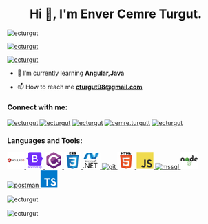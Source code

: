 <h1 align="center">Hi 👋, I'm Enver Cemre Turgut.</h1>
<p align="left"> <img src="https://komarev.com/ghpvc/?username=ecturgut&label=Profile%20views&color=0e75b6&style=flat" alt="ecturgut" /> </p>

<p align="left"> <a href="https://github.com/ryo-ma/github-profile-trophy"><img src="https://github-profile-trophy.vercel.app/?username=ecturgut" alt="ecturgut" /></a> </p>

<p align="left"> <a href="https://twitter.com/ecturgut" target="blank"><img src="https://img.shields.io/twitter/follow/ecturgut?logo=twitter&style=for-the-badge" alt="ecturgut" /></a> </p>

- 🌱 I’m currently learning **Angular,Java**

- 📫 How to reach me **cturgut98@gmail.com**

<h3 align="left">Connect with me:</h3>
<p align="left">
<a href="https://codepen.io/ecturgut" target="blank"><img align="center" src="https://cdn.jsdelivr.net/npm/simple-icons@3.0.1/icons/codepen.svg" alt="ecturgut" height="30" width="40" /></a>
<a href="https://twitter.com/ecturgut" target="blank"><img align="center" src="https://cdn.jsdelivr.net/npm/simple-icons@3.0.1/icons/twitter.svg" alt="ecturgut" height="30" width="40" /></a>
<a href="https://stackoverflow.com/users/ecturgut" target="blank"><img align="center" src="https://cdn.jsdelivr.net/npm/simple-icons@3.0.1/icons/stackoverflow.svg" alt="ecturgut" height="30" width="40" /></a>
<a href="https://fb.com/cemre.turgutt" target="blank"><img align="center" src="https://cdn.jsdelivr.net/npm/simple-icons@3.0.1/icons/facebook.svg" alt="cemre.turgutt" height="30" width="40" /></a>
<a href="https://instagram.com/ecturgut" target="blank"><img align="center" src="https://cdn.jsdelivr.net/npm/simple-icons@3.0.1/icons/instagram.svg" alt="ecturgut" height="30" width="40" /></a>
</p>

<h3 align="left">Languages and Tools:</h3>
<p align="left"> <a href="https://angular.io" target="_blank"> <img src="https://raw.githubusercontent.com/devicons/devicon/master/icons/angularjs/angularjs-original-wordmark.svg" alt="angularjs" width="40" height="40"/> </a> <a href="https://getbootstrap.com" target="_blank"> <img src="https://raw.githubusercontent.com/devicons/devicon/master/icons/bootstrap/bootstrap-plain-wordmark.svg" alt="bootstrap" width="40" height="40"/> </a> <a href="https://www.w3schools.com/cs/" target="_blank"> <img src="https://raw.githubusercontent.com/devicons/devicon/master/icons/csharp/csharp-original.svg" alt="csharp" width="40" height="40"/> </a> <a href="https://www.w3schools.com/css/" target="_blank"> <img src="https://raw.githubusercontent.com/devicons/devicon/master/icons/css3/css3-original-wordmark.svg" alt="css3" width="40" height="40"/> </a> <a href="https://dotnet.microsoft.com/" target="_blank"> <img src="https://raw.githubusercontent.com/devicons/devicon/master/icons/dot-net/dot-net-original-wordmark.svg" alt="dotnet" width="40" height="40"/> </a> <a href="https://git-scm.com/" target="_blank"> <img src="https://www.vectorlogo.zone/logos/git-scm/git-scm-icon.svg" alt="git" width="40" height="40"/> </a> <a href="https://www.w3.org/html/" target="_blank"> <img src="https://raw.githubusercontent.com/devicons/devicon/master/icons/html5/html5-original-wordmark.svg" alt="html5" width="40" height="40"/> </a> <a href="https://developer.mozilla.org/en-US/docs/Web/JavaScript" target="_blank"> <img src="https://raw.githubusercontent.com/devicons/devicon/master/icons/javascript/javascript-original.svg" alt="javascript" width="40" height="40"/> </a> <a href="https://www.microsoft.com/en-us/sql-server" target="_blank"> <img src="https://cdn.worldvectorlogo.com/logos/microsoft-sql-server.svg" alt="mssql" width="40" height="40"/> </a> <a href="https://nodejs.org" target="_blank"> <img src="https://raw.githubusercontent.com/devicons/devicon/master/icons/nodejs/nodejs-original-wordmark.svg" alt="nodejs" width="40" height="40"/> </a> <a href="https://postman.com" target="_blank"> <img src="https://www.vectorlogo.zone/logos/getpostman/getpostman-icon.svg" alt="postman" width="40" height="40"/> </a> <a href="https://www.typescriptlang.org/" target="_blank"> <img src="https://raw.githubusercontent.com/devicons/devicon/master/icons/typescript/typescript-original.svg" alt="typescript" width="40" height="40"/> </a> </p>

<p><img align="center" src="https://github-readme-stats.vercel.app/api/top-langs?username=ecturgut&show_icons=true&locale=en&layout=compact" alt="ecturgut" /></p>

<p><img align="center" src="https://github-readme-streak-stats.herokuapp.com/?user=ecturgut&" alt="ecturgut" /></p>


